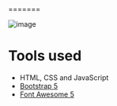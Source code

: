 
=======

![image](https://github.com/Sherrinford16/fcc_resume/blob/master/resume.gif)


# Tools used #
* HTML, CSS and JavaScript
* [Bootstrap 5](https://getbootstrap.com/docs/5.0/getting-started/introduction/)
* [Font Awesome 5](https://fontawesome.com/)

 
